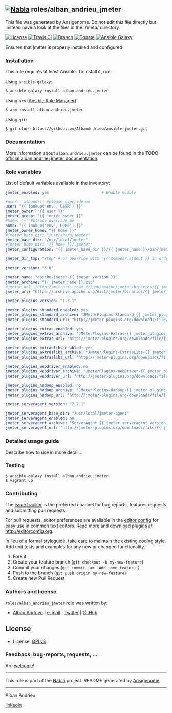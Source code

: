 ## [![Nabla](https://debops.org/images/debops-small.png)](https://github.com/AlbanAndrieu) roles/alban_andrieu_jmeter

This file was generated by Ansigenome. Do not edit this file directly but instead have a look at the files in the ./meta/ directory. 

[![License](http://img.shields.io/:license-apache-blue.svg?style=flat-square)](http://www.apache.org/licenses/LICENSE-2.0.html)
[![Travis CI](https://img.shields.io/travis/AlbanAndrieu/ansible-jmeter.svg?style=flat)](https://travis-ci.org/AlbanAndrieu/ansible-jmeter)
[![Branch](http://img.shields.io/github/tag/AlbanAndrieu/ansible-jmeter.svg?style=flat-square)](https://github.com/AlbanAndrieu/ansible-jmeter/tree/master)
[![Donate](https://img.shields.io/gratipay/AlbanAndrieu.svg?style=flat)](https://www.gratipay.com/~AlbanAndrieu)
[![Ansible Galaxy](https://img.shields.io/badge/galaxy-alban.andrieu.jmeter-660198.svg?style=flat)](https://galaxy.ansible.com/alban.andrieu/jmeter)


Ensures that jmeter is properly installed and configured

### Installation

This role requires at least Ansible. To install it, run:

Using `ansible-galaxy`:
```shell
$ ansible-galaxy install alban.andrieu.jmeter
```

Using `arm` ([Ansible Role Manager](https://github.com/mirskytech/ansible-role-manager/)):
```shell
$ arm install alban.andrieu.jmeter
```

Using `git`:
```shell
$ git clone https://github.com/AlbanAndrieu/ansible-jmeter.git
```

### Documentation

More information about `alban.andrieu.jmeter` can be found in the
TODO [official alban.andrieu.jmeter documentation](https://docs.debops.org/en/latest/ansible/roles/ansible-jmeter/docs/).


### Role variables

List of default variables available in the inventory:

```YAML
jmeter_enabled: yes                       # Enable module

#user: 'albandri' #please override me
user: "{{ lookup('env','USER') }}"
jmeter_owner: "{{ user }}"
jmeter_group: "{{ jmeter_owner }}"
#home: '~' #please override me
home: "{{ lookup('env','HOME') }}"
jmeter_owner_home: "{{ home }}"
#jmeter_base_dir: "/usr/share/jmeter"
jmeter_base_dir: "/usr/local/jmeter"
#jmeter_home_dir: "{{ home }}/.jmeter"
jmeter_configuration: "{{ jmeter_base_dir }}/{{ jmeter_name }}/bin/jmeter.properties"

jmeter_dir_tmp: "/tmp" # or override with "{{ tempdir.stdout }} in order to have be sure to download the file"

jmeter_version: "3.0"

jmeter_name: "apache-jmeter-{{ jmeter_version }}"
jmeter_archive: "{{ jmeter_name }}.zip"
#jmeter_url: "http://mirrors.ircam.fr/pub/apache/jmeter/binaries/{{ jmeter_archive }}"
jmeter_url: "https://archive.apache.org/dist/jmeter/binaries/{{ jmeter_archive }}"

jmeter_plugins_version: "1.3.1"

jmeter_plugins_standard_enabled: yes
jmeter_plugins_standard_archive: "JMeterPlugins-Standard-{{ jmeter_plugins_version }}.zip"
jmeter_plugins_standard_url: "http://jmeter-plugins.org/downloads/file/{{ jmeter_plugins_standard_archive }}"

jmeter_plugins_extras_enabled: yes
jmeter_plugins_extras_archive: "JMeterPlugins-Extras-{{ jmeter_plugins_version }}.zip"
jmeter_plugins_extras_url: "http://jmeter-plugins.org/downloads/file/{{ jmeter_plugins_extras_archive }}"

jmeter_plugins_extraslibs_enabled: yes
jmeter_plugins_extraslibs_archive: "JMeterPlugins-ExtrasLibs-{{ jmeter_plugins_version }}.zip"
jmeter_plugins_extraslibs_url: "http://jmeter-plugins.org/downloads/file/{{ jmeter_plugins_extraslibs_archive }}"

jmeter_plugins_webdriver_enabled: no
jmeter_plugins_webdriver_archive: "JMeterPlugins-WebDriver-{{ jmeter_plugins_version }}.zip"
jmeter_plugins_webdriver_url: "http://jmeter-plugins.org/downloads/file/{{ jmeter_plugins_webdriver_archive }}"

jmeter_plugins_hadoop_enabled: no
jmeter_plugins_hadoop_archive: "JMeterPlugins-Hadoop-{{ jmeter_plugins_version }}.zip"
jmeter_plugins_hadoop_url: "http://jmeter-plugins.org/downloads/file/{{ jmeter_plugins_hadoop_archive }}"

jmeter_serveragent_version: "2.2.1"

jmeter_serveragent_base_dir: "/usr/local/jmeter-agent"
jmeter_serveragent_enabled: no
jmeter_serveragent_archive: "ServerAgent-{{ jmeter_serveragent_version }}.zip"
jmeter_serveragent_url: "http://jmeter-plugins.org/downloads/file/{{ jmeter_serveragent_archive }}"
```


### Detailed usage guide

Describe how to use in more detail...

### Testing
```shell
$ ansible-galaxy install alban.andrieu.jmeter
$ vagrant up
```

### Contributing

The [issue tracker](https://github.com/AlbanAndrieu/ansible-jmeter/issues) is the preferred channel for bug reports, features requests and submitting pull requests.

For pull requests, editor preferences are available in the [editor config](.editorconfig) for easy use in common text editors. Read more and download plugins at <http://editorconfig.org>.

In lieu of a formal styleguide, take care to maintain the existing coding style. Add unit tests and examples for any new or changed functionality.

1. Fork it
2. Create your feature branch (`git checkout -b my-new-feature`)
3. Commit your changes (`git commit -am 'Add some feature'`)
4. Push to the branch (`git push origin my-new-feature`)
5. Create new Pull Request

### Authors and license

`roles/alban_andrieu_jmeter` role was written by:

- [Alban Andrieu](fr.linkedin.com/in/nabla/) | [e-mail](mailto:alban.andrieu@free.fr) | [Twitter](https://twitter.com/AlbanAndrieu) | [GitHub](https://github.com/AlbanAndrieu)

License
-------

- License: [GPLv3](https://tldrlegal.com/license/gnu-general-public-license-v3-%28gpl-3%29)

### Feedback, bug-reports, requests, ...

Are [welcome](https://github.com/AlbanAndrieu/ansible-jmeter/issues)!

***

This role is part of the [Nabla](https://github.com/AlbanAndrieu) project.
README generated by [Ansigenome](https://github.com/nickjj/ansigenome/).

***

Alban Andrieu

[linkedin](fr.linkedin.com/in/nabla/)